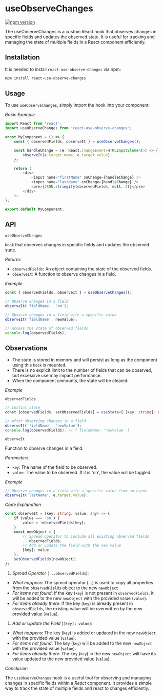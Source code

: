 # useObserveChanges

[![npm version](https://badge.fury.io/js/react-use-observe-changes.svg)](https://www.npmjs.com/package/react-use-observe-changes)

The useObserveChanges is a custom React hook that observes changes in specific fields and updates the observed state. It is useful for tracking and managing the state of multiple fields in a React component efficiently.

## Installation

It is needed to install `react-use-observe-changes` via npm:

```bash
npm install react-use-observe-changes
```


## Usage

To use `useObserveChanges`, simply import the hook into your component:

*Basic Example*

```typescript
import React from 'react';
import useObserveChanges from 'react-use-observe-changes';

const MyComponent = () => {
    const { observedFields, observeIt } = useObserveChanges();

    const handleChange = (e: React.ChangeEvent<HTMLInputElement>) => {
        observeIt(e.target.name, e.target.value);
    };

    return (
        <div>
            <input name="firstName" onChange={handleChange} />
            <input name="lastName" onChange={handleChange} />
            <pre>{JSON.stringify(observedFields, null, 2)}</pre>
        </div>
    );
};

export default MyComponent;
```

## API

`useObserveChanges`

`Hook` that observes changes in specific fields and updates the observed state.

*Returns*

- `observedFields`: An object containing the state of the observed fields.
- `observeIt`: A function to observe changes in a field.

*Example*

```typescript
const { observedFields, observeIt } = useObserveChanges();

// Observe changes in a field
observeIt('fieldName', 'on');

// Observe changes in a field with a specific value
observeIt('fieldName', newValue);

// Access the state of observed fields
console.log(observedFields);
```

## Observations

- The state is stored in memory and will persist as long as the component using this `hook` is mounted.
- There is no explicit limit to the number of fields that can be observed, but excessive use may impact performance.
- When the component unmounts, the state will be cleared.

*Example*

`observedFields`

```typescript
// Initial state
const [observedFields, setObservedFields] = useState<{ [key: string]: any }>({});

// After observing changes in a field
observeIt('fieldName', 'newValue');
console.log(observedFields); // { fieldName: 'newValue' }
```

`observeIt`

Function to observe changes in a field.

*Parameters*

- `key`: The name of the field to be observed.
- `value`: The value to be observed. If it is 'on', the value will be toggled.

*Example*

```typescript
// Observe changes in a field with a specific value from an event
observeIt('lastName', e.target.value);
```

*Code Explanation*

```typescript
const observeIt = (key: string, value: any) => {
    if (value === 'on') {
        value = !observedFields[key];
    }
    const newObject = {
        // Spread operator to include all existing observed fields
        ...observedFields,
        // Add or update the field with the new value
        [key]: value
    };
    setObservedFields(newObject);
};
```

1. *Spread Operator* (`...observedFields`):
- *What happens*: The spread operator (...) is used to copy all properties from the `observedFields` object to the new `newObject`.
- *For items not found*: If the key (`key`) is not present in `observedFields`, it will be added to the new `newObject` with the provided value (`value`).
- *For items already there*: If the key (`key`) is already present in `observedFields`, the existing value will be overwritten by the new provided value (`value`).
1. *Add or Update the Field* (`[key]: value`):
- *What happens*: The key (`key`) is added or updated in the new `newObject` with the provided value (`value`).
- *For items not found*: The key (`key`) will be added to the new `newObject` with the provided value (`value`).
- *For items already there*: The key (`key`) in the new `newObject` will have its value updated to the new provided value (`value`).

*Conclusion*

The `useObserveChanges` hook is a useful tool for observing and managing changes in specific fields within a *React* component. It provides a simple way to track the state of multiple fields and react to changes efficiently.
